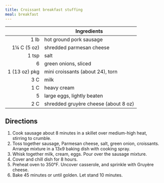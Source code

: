 ```yaml
---
title: Croissant breakfast stuffing
meal: breakfast
---
```


|| Ingredients |
|-:|-|
1 lb           | hot ground pork sausage
1¼ C (5 oz)    | shredded parmesan cheese
1 tsp          | salt
6              | green onions, sliced
1 (13 oz) pkg  | mini croissants (about 24), torn
3 C            | milk
1 C            | heavy cream
5              | large eggs, lightly beaten
2 C            | shredded gruyère cheese (about 8 oz)

## Directions

1. Cook sausage about 8 minutes in a skillet over medium-high heat, stirring to crumble.
2. Toss together sausage, Parmesan cheese, salt, green onion, croissants. Arrange mixture in a 13x9 baking dish with cooking spray.
3. Whisk together milk, cream, eggs. Pour over the sausage mixture.
4. Cover and chill dish for 8 hours.
5. Preheat oven to 350°F. Uncover casserole, and sprinkle with Gruyère cheese.
6. Bake 45 minutes or until golden. Let stand 10 minutes.

